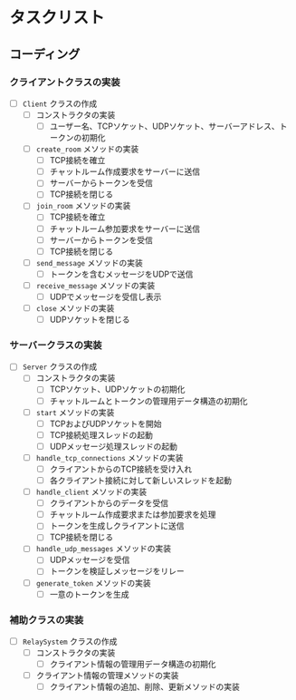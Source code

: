 # タスクリスト

## コーディング

### クライアントクラスの実装
- [ ] `Client` クラスの作成
  - [ ] コンストラクタの実装
    - [ ] ユーザー名、TCPソケット、UDPソケット、サーバーアドレス、トークンの初期化
  - [ ] `create_room` メソッドの実装
    - [ ] TCP接続を確立
    - [ ] チャットルーム作成要求をサーバーに送信
    - [ ] サーバーからトークンを受信
    - [ ] TCP接続を閉じる
  - [ ] `join_room` メソッドの実装
    - [ ] TCP接続を確立
    - [ ] チャットルーム参加要求をサーバーに送信
    - [ ] サーバーからトークンを受信
    - [ ] TCP接続を閉じる
  - [ ] `send_message` メソッドの実装
    - [ ] トークンを含むメッセージをUDPで送信
  - [ ] `receive_message` メソッドの実装
    - [ ] UDPでメッセージを受信し表示
  - [ ] `close` メソッドの実装
    - [ ] UDPソケットを閉じる

### サーバークラスの実装
- [ ] `Server` クラスの作成
  - [ ] コンストラクタの実装
    - [ ] TCPソケット、UDPソケットの初期化
    - [ ] チャットルームとトークンの管理用データ構造の初期化
  - [ ] `start` メソッドの実装
    - [ ] TCPおよびUDPソケットを開始
    - [ ] TCP接続処理スレッドの起動
    - [ ] UDPメッセージ処理スレッドの起動
  - [ ] `handle_tcp_connections` メソッドの実装
    - [ ] クライアントからのTCP接続を受け入れ
    - [ ] 各クライアント接続に対して新しいスレッドを起動
  - [ ] `handle_client` メソッドの実装
    - [ ] クライアントからのデータを受信
    - [ ] チャットルーム作成要求または参加要求を処理
    - [ ] トークンを生成しクライアントに送信
    - [ ] TCP接続を閉じる
  - [ ] `handle_udp_messages` メソッドの実装
    - [ ] UDPメッセージを受信
    - [ ] トークンを検証しメッセージをリレー
  - [ ] `generate_token` メソッドの実装
    - [ ] 一意のトークンを生成

### 補助クラスの実装
- [ ] `RelaySystem` クラスの作成
  - [ ] コンストラクタの実装
    - [ ] クライアント情報の管理用データ構造の初期化
  - [ ] クライアント情報の管理メソッドの実装
    - [ ] クライアント情報の追加、削除、更新メソッドの実装
